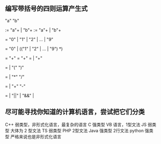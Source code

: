 ## 编写带括号的四则运算产生式

"a"
"b"

<Program>:= "a"+ | "b"+
<Program>:= <Program> "a"+ | <Program> "b"+

<!-- 数字 -->
<Number> = "0" | "1" | "2" | ... | "9"

<!-- 十进制 -->
<DecimalNumber> = "0" | (("1" | "2" | ... | "9") <Number>*)


<!-- 加法 -->
<Expression> = <DecimalNumber> "+" <DecimalNumber>
<Expression> = <Expression> "+" <DecimalNumber>
<Expression> = <DecimalNumber> | <Expression> "+" <DecimalNumber>


<!-- 带括号 -->
<PrimaryExpression> = <DecimalNumber> | 
	"(" <LogicalExpression> ")"

<!-- 乘除法 -->
<MultiplicativeExpression> = <DecimalNumber> | 
	<MultiplicativeExpression> "*" <DecimalNumber> 
	<MultiplicativeExpression> "/" <DecimalNumber> 

<!-- 加减法 -->
<AdditiveExpression> = <MultiplicativeExpression> | 
	<AdditiveExpression> "+" <MultiplicativeExpression>
	<AdditiveExpression> "-" <MultiplicativeExpression>

<!-- 与或 -->
<logicalExpression> = <AdditiveExpression> | 
	<logicalExpression> "||" <AdditiveExpression> |
	<logicalExpression> "&&" <AdditiveExpression> |


## 尽可能寻找你知道的计算机语言，尝试把它们分类

C++ 弱类型，非形式化语言，最复杂的语言
C	强类型
VB	语言，1型文法
JS  弱类型 	大体为 2 型文法
TS	弱类型
PHP		2型文法
Java	强类型 2行文法
python	强类型  严格来说也是非形式化语言

